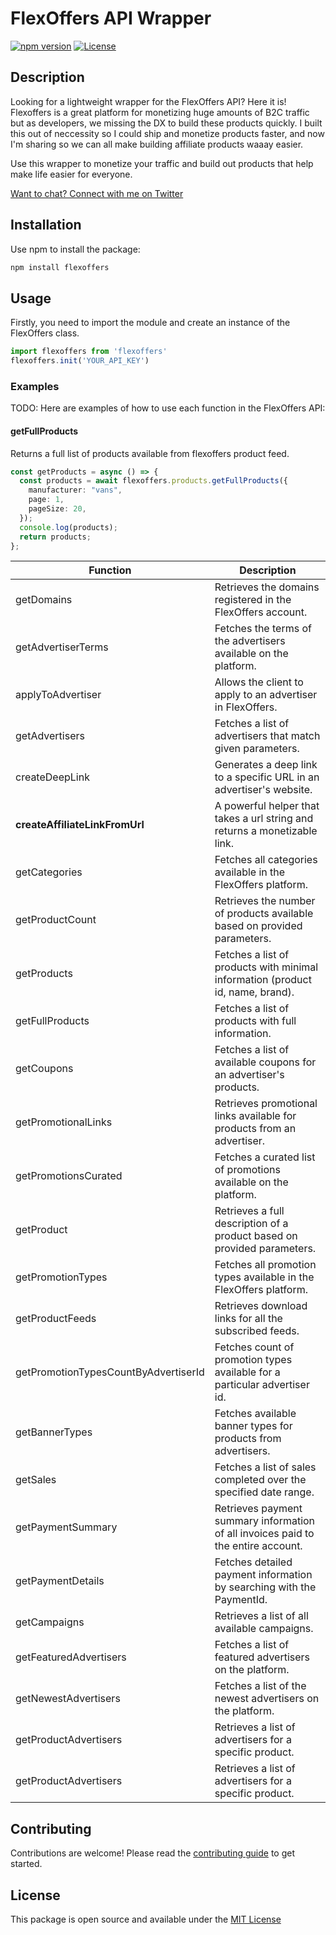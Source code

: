 # FlexOffers API Wrapper

[![npm version](https://badge.fury.io/js/flexoffers-api.svg)](https://badge.fury.io/js/flexoffers-api)
[![License](https://img.shields.io/badge/license-MIT-blue.svg)](https://opensource.org/licenses/MIT)

## Description

Looking for a lightweight wrapper for the FlexOffers API? Here it is! Flexoffers is a great platform for monetizing huge amounts of B2C traffic but as developers, we missing the DX to build these products quickly. I built this out of neccessity so I could ship and monetize products faster, and now I'm sharing so we can all make building affiliate products waaay easier.

Use this wrapper to monetize your traffic and build out products that help make life easier for everyone.

[Want to chat? Connect with me on Twitter](https://twitter.com/dougiesilkstone)

## Installation

Use npm to install the package:

```bash
npm install flexoffers
```

## Usage

Firstly, you need to import the module and create an instance of the FlexOffers class.

```ts
import flexoffers from 'flexoffers'
flexoffers.init('YOUR_API_KEY')
```

### Examples
TODO: Here are examples of how to use each function in the FlexOffers API:

#### getFullProducts

Returns a full list of products available from flexoffers product feed.

```ts
const getProducts = async () => {
  const products = await flexoffers.products.getFullProducts({
    manufacturer: "vans",
    page: 1,
    pageSize: 20,
  });
  console.log(products);
  return products;
};
```

| Function                          | Description                                                                           |
|-----------------------------------|---------------------------------------------------------------------------------------|
| getDomains                        | Retrieves the domains registered in the FlexOffers account.                           |
| getAdvertiserTerms                | Fetches the terms of the advertisers available on the platform.                       |
| applyToAdvertiser                 | Allows the client to apply to an advertiser in FlexOffers.                            |
| getAdvertisers                    | Fetches a list of advertisers that match given parameters.                            |
| createDeepLink                    | Generates a deep link to a specific URL in an advertiser's website.                   |
| **createAffiliateLinkFromUrl**    | A powerful helper that takes a url string and returns a monetizable link.             |
| getCategories                     | Fetches all categories available in the FlexOffers platform.                          |
| getProductCount                   | Retrieves the number of products available based on provided parameters.              |
| getProducts                       | Fetches a list of products with minimal information (product id, name, brand).        |
| getFullProducts                   | Fetches a list of products with full information.                                    |
| getCoupons                        | Fetches a list of available coupons for an advertiser's products.                     |
| getPromotionalLinks               | Retrieves promotional links available for products from an advertiser.                |
| getPromotionsCurated              | Fetches a curated list of promotions available on the platform.                       |
| getProduct                        | Retrieves a full description of a product based on provided parameters.               |
| getPromotionTypes                 | Fetches all promotion types available in the FlexOffers platform.                     |
| getProductFeeds                   | Retrieves download links for all the subscribed feeds.                               |
| getPromotionTypesCountByAdvertiserId | Fetches count of promotion types available for a particular advertiser id.         |
| getBannerTypes                    | Fetches available banner types for products from advertisers.                         |
| getSales                          | Fetches a list of sales completed over the specified date range.                      |
| getPaymentSummary                 | Retrieves payment summary information of all invoices paid to the entire account.     |
| getPaymentDetails                 | Fetches detailed payment information by searching with the PaymentId.                 |
| getCampaigns                      | Retrieves a list of all available campaigns.                                         |
| getFeaturedAdvertisers            | Fetches a list of featured advertisers on the platform.                               |
| getNewestAdvertisers              | Fetches a list of the newest advertisers on the platform.                             |
| getProductAdvertisers             | Retrieves a list of advertisers for a specific product.                               |
| getProductAdvertisers             | Retrieves a list of advertisers for a specific product.                               |

## Contributing

Contributions are welcome! Please read the [contributing guide](./CONTRIBUTING.md) to get started.

## License

This package is open source and available under the [MIT License](https://opensource.org/licenses/MIT)
